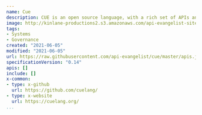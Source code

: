 ```yaml
---
name: Cue
description: CUE is an open source language, with a rich set of APIs and tooling, for defining, generating, and validating all kinds of data - configuration, APIs, database schemas, code, … you name it.
image: http://kinlane-productions2.s3.amazonaws.com/api-evangelist-site/company/logos/cue.png
tags:
- Systems
- Governance
created: "2021-06-05"
modified: "2021-06-05"
url: https://raw.githubusercontent.com/api-evangelist/cue/master/apis.json
specificationVersion: "0.14"
apis: []
include: []
x-common:
- type: x-github
  url: https://github.com/cuelang/
- type: x-website
  url: https://cuelang.org/  
...
```

